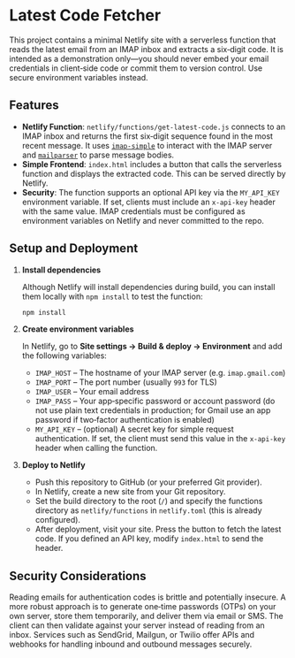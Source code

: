 # Latest Code Fetcher

This project contains a minimal Netlify site with a serverless function that reads the latest email from an IMAP inbox and extracts a six‑digit code. It is intended as a demonstration only—you should never embed your email credentials in client‑side code or commit them to version control. Use secure environment variables instead.

## Features

- **Netlify Function**: `netlify/functions/get-latest-code.js` connects to an IMAP inbox and returns the first six‑digit sequence found in the most recent message. It uses [`imap-simple`](https://www.npmjs.com/package/imap-simple) to interact with the IMAP server and [`mailparser`](https://nodemailer.com/extras/mailparser/) to parse message bodies.
- **Simple Frontend**: `index.html` includes a button that calls the serverless function and displays the extracted code. This can be served directly by Netlify.
- **Security**: The function supports an optional API key via the `MY_API_KEY` environment variable. If set, clients must include an `x-api-key` header with the same value. IMAP credentials must be configured as environment variables on Netlify and never committed to the repo.

## Setup and Deployment

1. **Install dependencies**
   
   Although Netlify will install dependencies during build, you can install them locally with `npm install` to test the function:

   ```bash
   npm install
   ```

2. **Create environment variables**

   In Netlify, go to **Site settings → Build & deploy → Environment** and add the following variables:

   - `IMAP_HOST` – The hostname of your IMAP server (e.g. `imap.gmail.com`)
   - `IMAP_PORT` – The port number (usually `993` for TLS)
   - `IMAP_USER` – Your email address
   - `IMAP_PASS` – Your app‑specific password or account password (do not use plain text credentials in production; for Gmail use an app password if two‑factor authentication is enabled)
   - `MY_API_KEY` – (optional) A secret key for simple request authentication. If set, the client must send this value in the `x-api-key` header when calling the function.

3. **Deploy to Netlify**

   - Push this repository to GitHub (or your preferred Git provider).
   - In Netlify, create a new site from your Git repository.
   - Set the build directory to the root (`/`) and specify the functions directory as `netlify/functions` in `netlify.toml` (this is already configured).
   - After deployment, visit your site. Press the button to fetch the latest code. If you defined an API key, modify `index.html` to send the header.

## Security Considerations

Reading emails for authentication codes is brittle and potentially insecure. A more robust approach is to generate one‑time passwords (OTPs) on your own server, store them temporarily, and deliver them via email or SMS. The client can then validate against your server instead of reading from an inbox. Services such as SendGrid, Mailgun, or Twilio offer APIs and webhooks for handling inbound and outbound messages securely.
